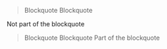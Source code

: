 > Blockquote
> Blockquote

Not part of the blockquote

> Blockquote
> Blockquote
Part of the blockquote
